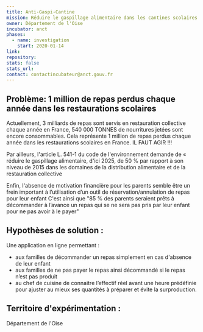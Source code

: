 ```yaml
---
title: Anti-Gaspi-Cantine
mission: Réduire le gaspillage alimentaire dans les cantines scolaires
owner: Département de l'Oise
incubator: anct
phases:
  - name: investigation
    start: 2020-01-14
link:
repository: 
stats: false 
stats_url: 
contact: contactincubateur@anct.gouv.fr
---
```


## Problème: 1 million de repas perdus chaque année dans les restaurations scolaires
Actuellement, 3 milliards de repas sont servis en restauration collective chaque année en France, 540 000 TONNES de nourritures jetées sont encore consommables. Cela représente 1 million de repas perdus chaque année dans les restaurations scolaires en France.  IL FAUT AGIR !!!

Par ailleurs, l'article L. 541-1 du code de l'environnement demande de
«  réduire le gaspillage alimentaire, d'ici 2025, de 50 % par rapport à son niveau de 2015 dans les domaines de la distribution alimentaire et de la restauration collective

Enfin, l'absence de motivation financière pour les parents semble être un frein important à l’utilisation d’un outil de réservation/annulation de repas pour leur enfant
C'est ainsi que "85 % des parents seraient prêts à décommander à l’avance un repas qui se ne sera pas pris par leur enfant pour ne pas avoir à le payer"


## Hypothèses de solution : 
Une application en ligne permettant : 

- aux familles de décommander un repas simplement en cas d'absence de leur enfant
- aux familles de ne pas payer le repas ainsi décommandé si le repas n’est pas produit
- au chef de cuisine de connaitre l’effectif réel avant une heure prédéfinie pour ajuster au mieux ses quantités à préparer et évite la surproduction.


## Territoire d'expérimentation : 
Département de l'Oise
